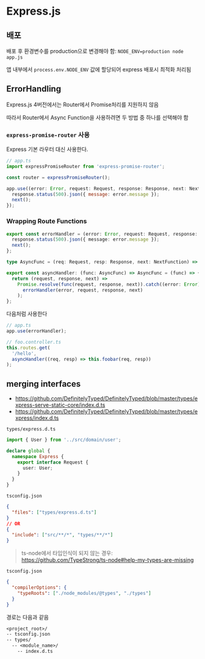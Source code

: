 # Express.js

## 배포

배포 후 환경변수를 production으로 변경해야 함: `NODE_ENV=production node app.js`

앱 내부에서 `process.env.NODE_ENV` 값에 할당되어 express 배포시 최적화 처리됨

## ErrorHandling

Express.js 4버전에서는 Router에서 Promise처리를 지원하지 않음

따라서 Router에서 Async Function을 사용하려면 두 방법 중 하나를 선택해야 함

### `express-promise-router` 사용

Express 기본 라우터 대신 사용한다.

```js
// app.ts
import expressPromiseRouter from 'express-promise-router';

const router = expressPromiseRouter();

app.use((error: Error, request: Request, response: Response, next: NextFunction) => {
  response.status(500).json({ message: error.message });
  next();
});
```

### Wrapping Route Functions

```ts
export const errorHandler = (error: Error, request: Request, response: Response, next: NextFunction) => {
  response.status(500).json({ message: error.message });
  next();
};

type AsyncFunc = (req: Request, resp: Response, next: NextFunction) => Promise<any>;

export const asyncHandler: (func: AsyncFunc) => AsyncFunc = (func) => {
  return (request, response, next) =>
    Promise.resolve(func(request, response, next)).catch((error: Error) =>
      errorHandler(error, request, response, next)
    );
};
```

다음처럼 사용한다

```ts
// app.ts
app.use(errorHandler);

// foo.controller.ts
this.routes.get(
  '/hello',
  asyncHandler((req, resp) => this.foobar(req, resp))
);
```

## merging interfaces

- <https://github.com/DefinitelyTyped/DefinitelyTyped/blob/master/types/express-serve-static-core/index.d.ts>
- <https://github.com/DefinitelyTyped/DefinitelyTyped/blob/master/types/express/index.d.ts>

`types/express.d.ts`

```ts
import { User } from '../src/domain/user';

declare global {
  namespace Express {
    export interface Request {
      user: User;
    }
  }
}
```

`tsconfig.json`

```json
{
  "files": ["types/express.d.ts"]
}
// OR
{
  "include": ["src/**/*", "types/**/*"]
}
```

> ts-node에서 타입인식이 되지 않는 경우: <https://github.com/TypeStrong/ts-node#help-my-types-are-missing>

`tsconfig.json`

```json
{
  "compilerOptions": {
    "typeRoots": ["./node_modules/@types", "./types"]
  }
}
```

경로는 다음과 같음

```txt
<project_root>/
-- tsconfig.json
-- types/
  -- <module_name>/
    -- index.d.ts
```
